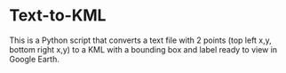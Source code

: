 # Text-to-KML
This is a Python script that converts a text file with 2 points (top left x,y, bottom right x,y) to a KML with a bounding box and label ready to view in Google Earth.
